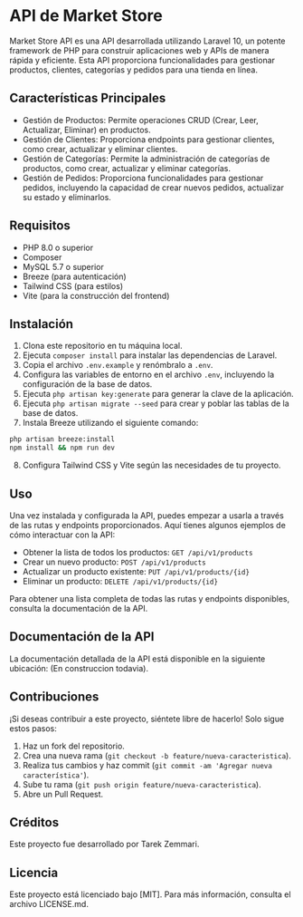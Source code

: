 # API de Market Store

Market Store API es una API desarrollada utilizando Laravel 10, un potente framework de PHP para construir aplicaciones web y APIs de manera rápida y eficiente. 
Esta API proporciona funcionalidades para gestionar productos, clientes, categorías y pedidos para una tienda en línea.

## Características Principales

- Gestión de Productos: Permite operaciones CRUD (Crear, Leer, Actualizar, Eliminar) en productos.
- Gestión de Clientes: Proporciona endpoints para gestionar clientes, como crear, actualizar y eliminar clientes.
- Gestión de Categorías: Permite la administración de categorías de productos, como crear, actualizar y eliminar categorías.
- Gestión de Pedidos: Proporciona funcionalidades para gestionar pedidos, incluyendo la capacidad de crear nuevos pedidos, actualizar su estado y eliminarlos.

## Requisitos

- PHP 8.0 o superior
- Composer
- MySQL 5.7 o superior
- Breeze (para autenticación)
- Tailwind CSS (para estilos)
- Vite (para la construcción del frontend)

## Instalación

1. Clona este repositorio en tu máquina local.
2. Ejecuta `composer install` para instalar las dependencias de Laravel.
3. Copia el archivo `.env.example` y renómbralo a `.env`.
4. Configura las variables de entorno en el archivo `.env`, incluyendo la configuración de la base de datos.
5. Ejecuta `php artisan key:generate` para generar la clave de la aplicación.
6. Ejecuta `php artisan migrate --seed` para crear y poblar las tablas de la base de datos.
7. Instala Breeze utilizando el siguiente comando:

````bash
php artisan breeze:install
npm install && npm run dev

````
8. Configura Tailwind CSS y Vite según las necesidades de tu proyecto.

## Uso

Una vez instalada y configurada la API, puedes empezar a usarla a través de las rutas y endpoints proporcionados. Aquí tienes algunos ejemplos de cómo interactuar con la API:

- Obtener la lista de todos los productos: `GET /api/v1/products`
- Crear un nuevo producto: `POST /api/v1/products`
- Actualizar un producto existente: `PUT /api/v1/products/{id}`
- Eliminar un producto: `DELETE /api/v1/products/{id}`

Para obtener una lista completa de todas las rutas y endpoints disponibles, consulta la documentación de la API.

## Documentación de la API

La documentación detallada de la API está disponible en la siguiente ubicación: (En construccion todavia).

## Contribuciones

¡Si deseas contribuir a este proyecto, siéntete libre de hacerlo! Solo sigue estos pasos:

1. Haz un fork del repositorio.
2. Crea una nueva rama (`git checkout -b feature/nueva-caracteristica`).
3. Realiza tus cambios y haz commit (`git commit -am 'Agregar nueva característica'`).
4. Sube tu rama (`git push origin feature/nueva-caracteristica`).
5. Abre un Pull Request.

## Créditos

Este proyecto fue desarrollado por Tarek Zemmari.

## Licencia

Este proyecto está licenciado bajo [MIT]. Para más información, consulta el archivo LICENSE.md.

